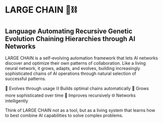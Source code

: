 # LARGE CHAIN 🧬⛓️
## Language Automating Recursive Genetic Evolution Chaining Hierarchies through AI Networks
LARGE CHAIN is a self-evolving automation framework that lets AI networks discover and optimize their own patterns of collaboration. Like a living neural network, it grows, adapts, and evolves, building increasingly sophisticated chains of AI operations through natural selection of successful patterns.


🧬 Evolves through usage
⛓️ Builds optimal chains automatically
🌱 Grows more sophisticated over time
🔄 Improves recursively
🌐 Networks intelligently


Think of LARGE CHAIN not as a tool, but as a living system that learns how to best combine AI capabilities to solve complex problems.
